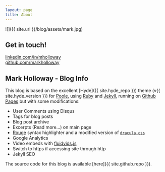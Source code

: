 ```yaml
---
layout: page
title: About
---
```


![]({{ site.url }}/blog/assets/mark.jpg)

## Get in touch!
    
[linkedin.com/in/mholloway](http://linkedin.com/in/mholloway)  
[github.com/markholloway](https://github.com/markholloway)


## Mark Holloway - Blog Info

This blog is based on the excellent [Hyde]({{ site.hyde_repo }}) theme (v{{ site.hyde_version }}) for [Poole](http://getpoole.com), using [Ruby](https://www.ruby-lang.org/en/) and [Jekyll](https://jekyllrb.com), running on [Github Pages](https://pages.github.com) but with some modifications:

- User Comments using Disqus
- Tags for blog posts
- Blog post archive
- Excerpts (Read more...) on main page
- [Rouge](https://github.com/jneen/rouge) syntax highlighter and a modified version of [`dracula.css`](https://github.com/dracula/pygments)
- Google Analytics
- Video embeds with [fluidvids.js](https://blog.videojs.com)
- Switch to https if accessing site through http
- Jekyll SEO

The source code for this blog is available [here]({{ site.github.repo }}).